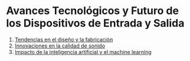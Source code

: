 # Avances Tecnológicos y Futuro de los Dispositivos de Entrada y Salida

1. [Tendencias en el diseño y la fabricación](4.1.md)
2. [Innovaciones en la calidad de sonido](4.2.md)
3. [Impacto de la inteligencia artificial y el machine learning](4.3.md)
